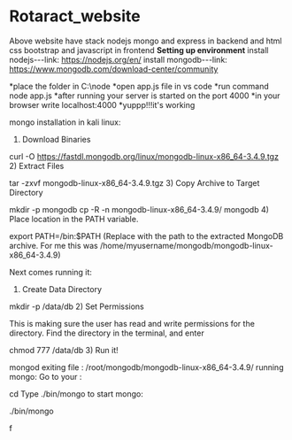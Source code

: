 # Rotaract_website
Above website have stack nodejs mongo and express in backend and html css bootstrap and javascript in frontend
**Setting up environment**
install nodejs---link: https://nodejs.org/en/
install mongodb---link: https://www.mongodb.com/download-center/community

*place the folder in C:\node
*open app.js file in vs code
*run command node app.js
*after running your server is started on the port 4000
*in your browser write localhost:4000
*yuppp!!!it's working

mongo installation in kali linux:
1) Download Binaries

curl -O https://fastdl.mongodb.org/linux/mongodb-linux-x86_64-3.4.9.tgz
2) Extract Files

tar -zxvf mongodb-linux-x86_64-3.4.9.tgz
3) Copy Archive to Target Directory

mkdir -p mongodb
cp -R -n mongodb-linux-x86_64-3.4.9/ mongodb
4) Place location in the PATH variable.

export PATH=<mongodb-install-directory>/bin:$PATH
(Replace <mongodb-install-directory> with the path to the extracted MongoDB archive. For me this was /home/myusername/mongodb/mongodb-linux-x86_64-3.4.9)

Next comes running it:

1) Create Data Directory

mkdir -p /data/db
2) Set Permissions

This is making sure the user has read and write permissions for the directory. Find the directory in the terminal, and enter

chmod 777 /data/db
3) Run it!

mongod
exiting file : /root/mongodb/mongodb-linux-x86_64-3.4.9/
running mongo:
Go to your <mongodb installation dir>:

cd <mongodb installation dir>
Type ./bin/mongo to start mongo:

./bin/mongo

f
